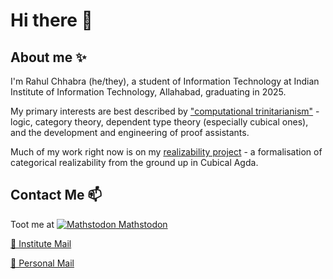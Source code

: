 # Hi there 👋

<!--
**rahulc29/rahulc29** is a ✨ _special_ ✨ repository because its `README.md` (this file) appears on your GitHub profile.

Here are some ideas to get you started:

- 🔭 I’m currently working on ...
- 🌱 I’m currently learning ...
- 👯 I’m looking to collaborate on ...
- 🤔 I’m looking for help with ...
- 💬 Ask me about ...
- 📫 How to reach me: ...
- 😄 Pronouns: ...
- ⚡ Fun fact: ...
-->
## About me ✨
I'm Rahul Chhabra (he/they), a student of Information Technology at Indian Institute of Information Technology, Allahabad, graduating in 2025.

My primary interests are best described by ["computational trinitarianism"](https://existentialtype.wordpress.com/2011/03/27/the-holy-trinity/) - logic, category theory, dependent type theory (especially cubical ones), and the development and engineering of proof assistants.

Much of my work right now is on my [realizability project](https://github.com/rahulc29/realizability) - a formalisation of categorical realizability from the ground up in Cubical Agda. 

## Contact Me 📫

Toot me at [![Mathstodon](https://static-00.iconduck.com/assets.00/mastodon-icon-480x512-ua0dmwia.png) Mathstodon](https://mathstodon.xyz/@rahulc29)

[📧 Institute Mail](iit2021096@iiita.ac.in)

[📧 Personal Mail](rahul29112002@gmail.com)

